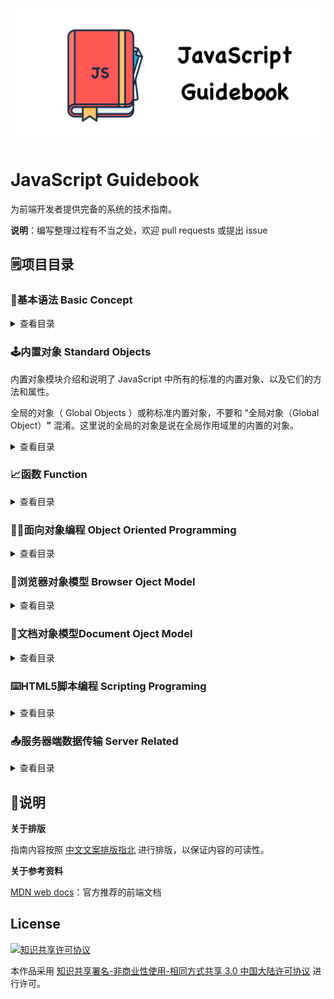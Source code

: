 ![Logo](Image/JavaScriptGuidebookLogo.jpg)

# JavaScript Guidebook

为前端开发者提供完备的系统的技术指南。

**说明**：编写整理过程有不当之处，欢迎 pull requests 或提出 issue

## :spiral_notepad:项目目录

### :beginner:基本语法 Basic Concept

<details>

<summary>查看目录</summary>

- **语法与数据类型**
  - [词法结构](https://github.com/tsejx/JavaScript-Guidebook/blob/master/01_BasicConcept/1_Grammar%26Types/1_LexicalStructure.md)
  - [变量](https://github.com/tsejx/JavaScript-Guidebook/blob/master/01_BasicConcept/1_Grammar%26Types/2_VariableDeclarations.md)
  - [数据结构与类型](https://github.com/tsejx/JavaScript-Guidebook/blob/master/01_BasicConcept/1_Grammar%26Types/3_DataStructures%26Types.md)
- **表达式和运算符**
  - 运算符
    - [赋值运算符](https://github.com/tsejx/JavaScript-Guidebook/blob/master/01_BasicConcept/2_Expressions%26Operators/1_Operators/AssignmentOperators.md)
    - [比较运算符](https://github.com/tsejx/JavaScript-Guidebook/blob/master/01_BasicConcept/2_Expressions%26Operators/1_Operators/ComparisonOperators.md)
    - [算术运算符](https://github.com/tsejx/JavaScript-Guidebook/blob/master/01_BasicConcept/2_Expressions%26Operators/1_Operators/ArithmeticOperators.md)
    - [位运算符](https://github.com/tsejx/JavaScript-Guidebook/blob/master/01_BasicConcept/2_Expressions%26Operators/1_Operators/BitwiseOperators.md)
    - [逻辑运算符](https://github.com/tsejx/JavaScript-Guidebook/blob/master/01_BasicConcept/2_Expressions%26Operators/1_Operators/LogicalOperators.md)
    - [字符串运算符](https://github.com/tsejx/JavaScript-Guidebook/blob/master/01_BasicConcept/2_Expressions%26Operators/1_Operators/StringOperators.md)
    - [条件运算符](https://github.com/tsejx/JavaScript-Guidebook/blob/master/01_BasicConcept/2_Expressions%26Operators/1_Operators/ConditionalOperator.md)
    - [逗号运算符](https://github.com/tsejx/JavaScript-Guidebook/blob/master/01_BasicConcept/2_Expressions%26Operators/1_Operators/CommaOperator.md)
    - [扩展运算符](https://github.com/tsejx/JavaScript-Guidebook/blob/master/01_BasicConcept/2_Expressions%26Operators/1_Operators/SpreadOperator.md)
    - 一元运算符
      - [delete](https://github.com/tsejx/JavaScript-Guidebook/blob/master/01_BasicConcept/2_Expressions%26Operators/1_Operators/UnaryOperators/delete.md)
      - [typeof](https://github.com/tsejx/JavaScript-Guidebook/blob/master/01_BasicConcept/2_Expressions%26Operators/1_Operators/UnaryOperators/typeof.md)
      - [void](https://github.com/tsejx/JavaScript-Guidebook/blob/master/01_BasicConcept/2_Expressions%26Operators/1_Operators/UnaryOperators/void.md)
    - 关系运算符
      - [in](https://github.com/tsejx/JavaScript-Guidebook/blob/master/01_BasicConcept/2_Expressions%26Operators/1_Operators/RelationalOperator/in.md)
      - [instanceof](https://github.com/tsejx/JavaScript-Guidebook/blob/master/01_BasicConcept/2_Expressions%26Operators/1_Operators/RelationalOperator/instanceof.md)
    - [运算符优先级](https://github.com/tsejx/JavaScript-Guidebook/blob/master/01_BasicConcept/2_Expressions%26Operators/1_Operators/OperatorsPrecedence.md)
  - 表达式
    - 基本表达式
      - [this](https://github.com/tsejx/JavaScript-Guidebook/blob/master/01_BasicConcept/2_Expressions%26Operators/2_Expressions/PrimaryExpression/This.md)
      - [字面量](https://github.com/tsejx/JavaScript-Guidebook/blob/master/01_BasicConcept/2_Expressions%26Operators/2_Expressions/PrimaryExpression/Literal.md)
      - [对象初始化](https://github.com/tsejx/JavaScript-Guidebook/blob/master/01_BasicConcept/2_Expressions%26Operators/2_Expressions/PrimaryExpression/InitializationExpressionsForObjects%26Arrays.md)
      - [分组表达式](https://github.com/tsejx/JavaScript-Guidebook/blob/master/01_BasicConcept/2_Expressions%26Operators/2_Expressions/PrimaryExpression/GroupingExpression.md)
      - 解构赋值
    - 复杂表达式
      - [属性访问表达式](https://github.com/tsejx/JavaScript-Guidebook/blob/master/01_BasicConcept/2_Expressions%26Operators/2_Expressions/MemberExpression/PropertyAccessExpression.md)
      - [对象创建表达式](https://github.com/tsejx/JavaScript-Guidebook/blob/master/01_BasicConcept/2_Expressions%26Operators/2_Expressions/MemberExpression/ObjectCreationExpression.md)
      - [函数表达式](https://github.com/tsejx/JavaScript-Guidebook/blob/master/01_BasicConcept/2_Expressions%26Operators/2_Expressions/MemberExpression/FunctionExpression.md)
      - 类表达式
      - 生成器表达式
      - 异步函数表达式
- **控制流与错误处理**
  - 条件判断语句
    - [if](https://github.com/tsejx/JavaScript-Guidebook/blob/master/01_BasicConcept/3_ControlFlow%26ErrorHandling/ConditionalStatements/If.md)
    - [switch](https://github.com/tsejx/JavaScript-Guidebook/blob/master/01_BasicConcept/3_ControlFlow%26ErrorHandling/ConditionalStatements/Switch.md)
  - 异常处理语句
    - [throw](https://github.com/tsejx/JavaScript-Guidebook/blob/master/01_BasicConcept/3_ControlFlow%26ErrorHandling/ExceptionHandlingStatements/Throw.md)
    - [try..catch](https://github.com/tsejx/JavaScript-Guidebook/blob/master/01_BasicConcept/3_ControlFlow%26ErrorHandling/ExceptionHandlingStatements/Try...Catch.md)
  - [Error](https://github.com/tsejx/JavaScript-Guidebook/blob/master/01_BasicConcept/3_ControlFlow%26ErrorHandling/Error.md)
  - Promises
- **循环与迭代**
  - [for](https://github.com/tsejx/JavaScript-Guidebook/blob/master/01_BasicConcept/4_Loops%26Iteration/For.md)
  - [do...while](https://github.com/tsejx/JavaScript-Guidebook/blob/master/01_BasicConcept/4_Loops%26Iteration/DoWhile.md)
  - [while](https://github.com/tsejx/JavaScript-Guidebook/blob/master/01_BasicConcept/4_Loops%26Iteration/While.md)
  - [label](https://github.com/tsejx/JavaScript-Guidebook/blob/master/01_BasicConcept/4_Loops%26Iteration/Label.md)
  - [break](https://github.com/tsejx/JavaScript-Guidebook/blob/master/01_BasicConcept/4_Loops%26Iteration/Break.md)
  - [continue](https://github.com/tsejx/JavaScript-Guidebook/blob/master/01_BasicConcept/4_Loops%26Iteration/Continue.md)
  - [for...in](https://github.com/tsejx/JavaScript-Guidebook/blob/master/01_BasicConcept/4_Loops%26Iteration/ForIn.md)
  - [for...of](https://github.com/tsejx/JavaScript-Guidebook/blob/master/01_BasicConcept/4_Loops%26Iteration/ForOf.md)

</details>

### :joystick:内置对象 Standard Objects

内置对象模块介绍和说明了 JavaScript 中所有的标准的内置对象、以及它们的方法和属性。

全局的对象（ Global Objects ）或称标准内置对象，不要和 "全局对象（Global Object）**"** 混淆。这里说的全局的对象是说在全局作用域里的内置的对象。

<details>

<summary>查看目录</summary>

- **值属性**
  - [Infinity](https://github.com/tsejx/JavaScript-Guidebook/blob/master/02_StandardObjects/1_ValueProperties/Infinity.md)
  - [NaN](https://github.com/tsejx/JavaScript-Guidebook/blob/master/02_StandardObjects/1_ValueProperties/NaN.md)
  - [undefined](https://github.com/tsejx/JavaScript-Guidebook/blob/master/02_StandardObjects/1_ValueProperties/undefined.md)
- **函数属性**
  - [eval()](https://github.com/tsejx/JavaScript-Guidebook/blob/master/02_StandardObjects/2_FunctionProperties/eval.md)
  - [isFinite()](https://github.com/tsejx/JavaScript-Guidebook/blob/master/02_StandardObjects/2_FunctionProperties/isFinite.md)
  - [isNaN()](https://github.com/tsejx/JavaScript-Guidebook/blob/master/02_StandardObjects/2_FunctionProperties/isNaN.md)
  - [parseFloat()](https://github.com/tsejx/JavaScript-Guidebook/blob/master/02_StandardObjects/2_FunctionProperties/parseFloat.md)
  - [parseInt()](https://github.com/tsejx/JavaScript-Guidebook/blob/master/02_StandardObjects/2_FunctionProperties/parseInt.md)
  - [decodeURI()](https://github.com/tsejx/JavaScript-Guidebook/blob/master/02_StandardObjects/2_FunctionProperties/decodeURI.md)
  - [decodeURIComponent()](https://github.com/tsejx/JavaScript-Guidebook/blob/master/02_StandardObjects/2_FunctionProperties/decodeURIComponent.md)
  - [encodeURI()](https://github.com/tsejx/JavaScript-Guidebook/blob/master/02_StandardObjects/2_FunctionProperties/encodeURI.md)
  - [encodeURIComponent()](https://github.com/tsejx/JavaScript-Guidebook/blob/master/02_StandardObjects/2_FunctionProperties/encodeURIComponent.md)
- **基本对象**
  - [Boolean](https://github.com/tsejx/JavaScript-Guidebook/blob/master/02_StandardObjects/3_FundamentalObjects/Boolean/BooleanObject.md)
  - [Error](https://github.com/tsejx/JavaScript-Guidebook/blob/master/02_StandardObjects/3_FundamentalObjects/Error/ErrorObject.md)
  - [Object](https://github.com/tsejx/JavaScript-Guidebook/blob/master/02_StandardObjects/3_FundamentalObjects/Object/Object.md)
  - [Function](https://github.com/tsejx/JavaScript-Guidebook/blob/master/02_StandardObjects/3_FundamentalObjects/Function/FunctionObject.md)
  - Symbol
- **数字和日期对象**
  - [Date](https://github.com/tsejx/JavaScript-Guidebook/blob/master/02_StandardObjects/4_Numbers%26Dates/Date/DateObject.md)
  - [Math](https://github.com/tsejx/JavaScript-Guidebook/blob/master/02_StandardObjects/4_Numbers%26Dates/Math/MathObject.md)
  - [Number](https://github.com/tsejx/JavaScript-Guidebook/blob/master/02_StandardObjects/4_Numbers%26Dates/Number/NumberObject.md)
- **字符串和正则对象**
  - [String](https://github.com/tsejx/JavaScript-Guidebook/blob/master/02_StandardObjects/5_TextProcessing/String/StringObject.md)
  - [RegExp](https://github.com/tsejx/JavaScript-Guidebook/blob/master/02_StandardObjects/5_TextProcessing/RegExp/RegExpObject.md)
- **索引集合**
  - [Array](https://github.com/tsejx/JavaScript-Guidebook/blob/master/02_StandardObjects/6_IndexedCollections/Array/ArrayObject.md)
  - [TypedArrays](https://github.com/tsejx/JavaScript-Guidebook/blob/master/02_StandardObjects/6_IndexedCollections/TypedArray/TypedArray.md)
- **键值集合**
  - [Set](https://github.com/tsejx/JavaScript-Guidebook/blob/master/02_StandardObjects/7_KeyCollections/Set/Set.md)
  - [WeakSet](https://github.com/tsejx/JavaScript-Guidebook/blob/master/02_StandardObjects/7_KeyCollections/WeakSet/WeakSet.md)
  - [Map](https://github.com/tsejx/JavaScript-Guidebook/blob/master/02_StandardObjects/7_KeyCollections/Map/Map.md)
  - [WeakMap](https://github.com/tsejx/JavaScript-Guidebook/blob/master/02_StandardObjects/7_KeyCollections/WeakMap/WeakMap.md)
- **结构化对象**
  - [ArrayBuffer](https://github.com/tsejx/JavaScript-Guidebook/blob/master/02_StandardObjects/8_StructuredData/ArrayBuffer/ArrayBuffer.md)
  - [JSON](https://github.com/tsejx/JavaScript-Guidebook/blob/master/02_StandardObjects/8_StructuredData/JSON/JSON.md)
- **控制抽象对象**
  - Promise
  - Generator
  - GeneratorFunction
  - AsyncFunction

</details>

### :chart_with_upwards_trend:函数 Function

<details>

<summary>查看目录</summary>

- **定义函数** 
  - [函数的声明](https://github.com/tsejx/JavaScript-Guidebook/blob/master/03_Function/1_DefiningFunctions/FunctionDeclarations.md)
  - [作为值的函数](https://github.com/tsejx/JavaScript-Guidebook/blob/master/03_Function/1_DefiningFunctions/FunctionAsValues.md)
  - [函数的内部属性](https://github.com/tsejx/JavaScript-Guidebook/blob/master/03_Function/1_DefiningFunctions/FunctionInterals.md)
  - [函数属性与方法](https://github.com/tsejx/JavaScript-Guidebook/blob/master/03_Function/1_DefiningFunctions/FunctionProperties%26Method.md)
  - [函数返回值](https://github.com/tsejx/JavaScript-Guidebook/blob/master/03_Function/1_DefiningFunctions/FunctionReturnValues.md)
  - 异常
  - 方法函数定义
    - [getter](https://github.com/tsejx/JavaScript-Guidebook/blob/master/03_Function/1_DefiningFunctions/MethodsFunction/Getter.md)
    - [setter](https://github.com/tsejx/JavaScript-Guidebook/blob/master/03_Function/1_DefiningFunctions/MethodsFunction/Setter.md)
- **调用函数**
  - 方法调用模式
  - 函数调用模式
  - 构造器调用模式
  - 间接调用模式
- **作用域和闭包**
  - 作用域
    - 编译原理
    - 理解作用域
  - 词法作用域
    - 词法阶段
    - 欺骗词法
  - 执行上下文
    - 执行上下文栈
    - 变量对象
    - 作用域链
    - this绑定
    - 执行上下文
  - 函数作用域和块作用域
    - 函数中的作用域
    - 隐藏内部实现
    - 函数作用域
      - 匿名和具名
      - 立即执行函数表达式
    - 块作用域
  - 声明提升
    - 声明提升
  - 作用域闭包
    - 闭包的特点
    - 闭包的写法
    - 闭包的用途
- **函数参数**
  - 默认参数
  - 剩余参数
- **箭头函数**
  - 箭头函数
- **高级函数**
  - 安全的类型检测
  - 作用域安全的构造函数
  - 惰性函数
  - 级联函数
  - 高阶函数
  - 函数绑定
  - 函数柯里化
  - 回调函数
  - 模块函数
  - 类构造函数
  - 自更新函数

</details>

### :man_factory_worker:面向对象编程 Object Oriented Programming

<details>

<summary>查看目录</summary>

- **理解对象**
  - 属性类型
  - 定义多个属性
  - 读取属性的特性
- **封装**：把客观事物封装成抽象的类，隐藏属性和方法的实现细节，仅对外公开接口。
  - 工厂模式
  - 构造函数模式
  - 原型模式
  - 组合使用构造函数模式和原型模式
  - 动态原型模式
  - 寄生构造函数模式
  - 稳妥构造函数模式
- **继承**
  - 原型链
  - 借用构造函数
  - 组合继承
  - 原型式继承
  - 寄生式继承
  - 寄生组合式继承
  - 多继承
- **多态**：一个对象调用其他对象的方法，call和apply 继承和重载都是多态的表现形式
- **抽象**

</details>

### :office:浏览器对象模型 Browser Oject Model

<details>

<summary>查看目录</summary>

- **Window对象**
  - 定时器
    - setInterval
    - setTimeout
  - 系统对话框
    - alert
    - confirm
    - prompt
    - print
  - 窗口操作（窗口设置参数）
    - open
    - close
    - focus
    - blur
  - 工作区尺寸
    - 可视区尺寸
    - 实际网页尺寸
    - 包含滚动条尺寸
    - 滚动距离
  - 样式计算
    - getComputedStyle
  - 数据编码
    - atob
- **Location对象**
  - Location对象属性
  - Location对象方法
- **History对象**
  - History对象属性
  - History对象方法
- **Screen对象**
  - 屏幕分辨率尺寸
  - 可用尺寸
- **Navigator对象**
  - 浏览器信息 
- **Cookie**
- **客户端检测**
  - 能力检测
  - 怪癖检测
  - 用户代理检测

</details>

### :page_facing_up:文档对象模型Document Oject Model

<details>

<summary>查看目录</summary>

- **节点层次**
- **Node**
  - 节点关系
    - parentNode
    - parentElement
    - childNodes
    - ParentNode
      - children
      - firstElementChild
      - lastElementChild
    - NonDocumentTypeChildNode
      - previousElementSibiling
      - nextElementSibiling
  - 节点操作
    - appendChild
    - insertBefore
    - removeChild
    - replaceChild
    - cloneChild
- **Document**
  - 节点创建
    - createElement
  - 节点访问
    - getElementById
    - getElementByClassName
    - getElementByTagName
    - getElementsByName
    - querySelector
    - querySelectorAll
- **Element**
  - 节点操作
  - 节点内容
  - 样式设置
- **脚本化CSS**
  - 样式查询
  - 样式设置
- **DOM事件流**
  - 事件流
  - 事件处理程序
  - 事件对象
  - 事件类型
    - UI（用户界面）事件
    - 焦点事件
    - 鼠标与滚轮事件
    - 键盘与文本事件
    - 复合事件
    - 变动事件
    - HTML5事件
    - 设备事件
    - 触摸与手势事件
  - 事件内存和性能
  - 事件模拟
- **表单脚本**

</details>

### :keyboard:HTML5脚本编程 Scripting Programing

<details>

 <summary>查看目录</summary>

- **语义**
  - HTML5表单
  - HTML5新语义元素
- **性能集成**
  - WebWorkers 
  - 拖放API
  - 动画渲染
  - 全屏API
  - 焦点API
- **应用与本地存储**
  - 本地文件应用
  - 本地存储
    - Cookie
    - Storage
    - IndexedDB
- **服务器通信**
  - WebSockets
  - Server-sentEvents
  - WebRTC
- **设备访问**
  - 地理定位
  - 触控事件
  - 摄录设备
- **Web图形开发**
  - 2D图像
    - Canvas
    - SVG
  - 3D图像
    - WebGL
  - 视频
    - HTML5音视频
    - WebRTC

</details>

### :outbox_tray:服务器端数据传输 Server Related

<details>

 <summary>查看目录</summary>

- JSON
- HTTP
  - HTTP协议
  - HTTP状态码
- Ajax(XHR)
- Fetch

</details>

## :pushpin:说明

**关于排版**

指南内容按照 [中文文案排版指北](http://mazhuang.org/wiki/chinese-copywriting-guidelines/) 进行排版，以保证内容的可读性。

**关于参考资料**

[MDN web docs](https://developer.mozilla.org/en-US/docs/Web/JavaScript)：官方推荐的前端文档

## License

<a rel="license" href="http://creativecommons.org/licenses/by-nc-sa/3.0/cn/"><img alt="知识共享许可协议" style="border-width:0" src="https://i.creativecommons.org/l/by-nc-sa/3.0/cn/88x31.png" /></a>

本作品采用 <a rel="license" href="http://creativecommons.org/licenses/by-nc-sa/3.0/cn/">知识共享署名-非商业性使用-相同方式共享 3.0 中国大陆许可协议</a> 进行许可。